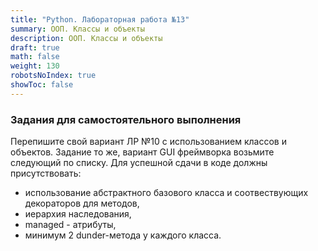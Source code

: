 ```yaml
---
title: "Python. Лабораторная работа №13"
summary: ООП. Классы и объекты
description: ООП. Классы и объекты
draft: true
math: false
weight: 130
robotsNoIndex: true
showToc: false
---
```


### Задания для самостоятельного выполнения

Перепишите свой вариант ЛР №10 с использованием классов и объектов. Задание то же, вариант GUI фреймворка возьмите следующий по списку. Для успешной сдачи в коде должны присутствовать:
* использование абстрактного базового класса и соотвествующих декораторов для методов,
* иерархия наследования,
* managed - атрибуты,
* минимум 2 dunder-метода у каждого класса.
